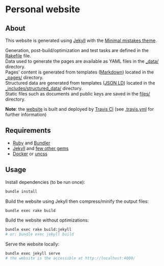 # Personal website


## About
This website is generated using [Jekyll](https://jekyllrb.com/) with the [Minimal mistakes theme](https://mmistakes.github.io/minimal-mistakes/).

Generation, post-build/optimization and test tasks are defined in the [Rakefile](Rakefile) file.  
Data used to generate the pages are available as YAML files in the [_data/](_data) directory.  
Pages' content is generated from templates ([Markdown](https://en.wikipedia.org/wiki/Markdown)) located in the [_pages/](_pages) directory.  
Structured data are generated from templates ([JSON LD](https://en.wikipedia.org/wiki/JSON-LD)) located in the [_includes/structured_data/](_includes/structured_data) directory.  
Static files such as documents and public keys are saved in the [files/](files) directory.

__Note__: the [website](https://olbat.net/) is built and deployed by [Travis CI](https://travis-ci.com/) (see [.travis.yml](.travis.yml) for further information)


## Requirements
- [Ruby](https://ruby-lang.org/) and [Bundler](https://bundler.io/)
- [Jekyll](https://jekyllrb.com/) and [few other gems](Gemfile)
- [Docker](https://www.docker.com/) or [uncss](https://github.com/giakki/uncss)


## Usage
Install dependencies (to be run once):
```bash
bundle install
```

Build the website using Jekyll then compress/minify the output files:
```bash
bundle exec rake build
```

Build the website without optimizations:
```bash
bundle exec rake build:jekyll
# or: bundle exec jekyll build
```

Serve the website locally:
```bash
bundle exec jekyll serve
# the website is the accessible at http://localhost:4000/
```
